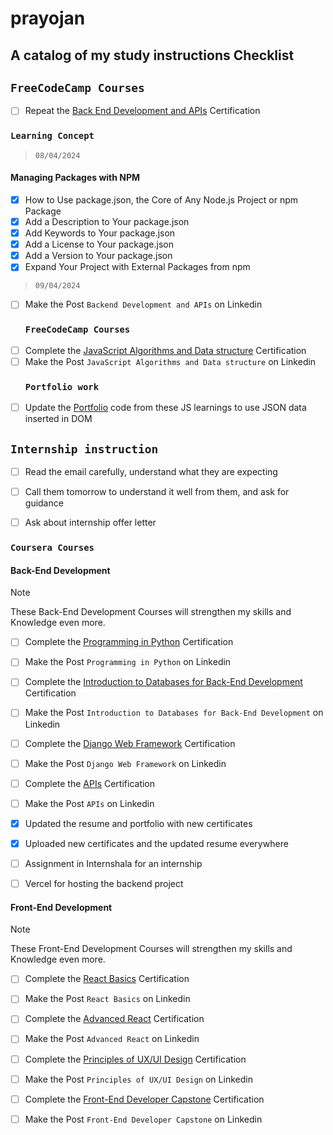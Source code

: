 # prayojan
## A catalog of my study instructions Checklist

## `FreeCodeCamp Courses`

- [ ] Repeat the [Back End Development and APIs](https://www.freecodecamp.org/learn/back-end-development-and-apis/) Certification
### `Learning Concept`
> `08/04/2024`
#### Managing Packages with NPM
  - [x] How to Use package.json, the Core of Any Node.js Project or npm Package
  - [x] Add a Description to Your package.json
  - [x] Add Keywords to Your package.json
  - [x] Add a License to Your package.json
  - [x] Add a Version to Your package.json
  - [x] Expand Your Project with External Packages from npm
 > `09/04/2024`
- [ ] Make the Post `Backend Development and APIs` on Linkedin
   ### `FreeCodeCamp Courses` 
- [ ] Complete the [JavaScript Algorithms and Data structure](https://www.freecodecamp.org/learn/javascript-algorithms-and-data-structures-v8/) Certification
- [ ] Make the Post `JavaScript Algorithms and Data structure` on Linkedin
  ### `Portfolio work` 
- [ ] Update the [Portfolio](https://satyasaadhika.github.io/) code from these JS learnings to use JSON data inserted in DOM 

## `Internship instruction`
- [ ] Read the email carefully, understand what they are expecting
- [ ] Call them tomorrow to understand it well from them, and ask for guidance
- [ ] Ask about internship offer letter


### `Coursera Courses`

#### Back-End Development

> [!NOTE]
> These Back-End Development Courses will strengthen my skills and Knowledge even more.

- [ ] Complete the [Programming in Python](https://www.coursera.org/learn/programming-in-python/home/week/2) Certification
- [ ] Make the Post `Programming in Python` on Linkedin
- [ ] Complete the [Introduction to Databases for Back-End Development](https://www.coursera.org/learn/intro-to-databases-back-end-development/home/week/1) Certification
- [ ] Make the Post `Introduction to Databases for Back-End Development` on Linkedin
- [ ] Complete the [Django Web Framework](https://www.coursera.org/learn/django-web-framework/home/week/1) Certification
- [ ] Make the Post `Django Web Framework` on Linkedin
- [ ] Complete the [APIs](https://www.coursera.org/learn/apis/home/week/1) Certification
- [ ] Make the Post `APIs` on Linkedin      

- [x] Updated the resume and portfolio with new certificates
- [x] Uploaded new certificates and the updated resume everywhere
- [ ] Assignment in Internshala for an internship 
- [ ] Vercel for hosting the backend project

#### Front-End Development 

> [!NOTE]
> These Front-End Development Courses will strengthen my skills and Knowledge even more.

- [ ] Complete the [React Basics](https://www.coursera.org/learn/react-basics/home/week/1) Certification
- [ ] Make the Post `React Basics` on Linkedin
- [ ] Complete the [Advanced React](https://www.coursera.org/learn/advanced-react/home/week/1) Certification
- [ ] Make the Post `Advanced React` on Linkedin
- [ ] Complete the [Principles of UX/UI Design](https://www.coursera.org/learn/principles-of-ux-ui-design/home/week/1) Certification
- [ ] Make the Post `Principles of UX/UI Design` on Linkedin
- [ ] Complete the [Front-End Developer Capstone](https://www.coursera.org/learn/meta-front-end-developer-capstone/home/week/1) Certification
- [ ] Make the Post `Front-End Developer Capstone` on Linkedin 


